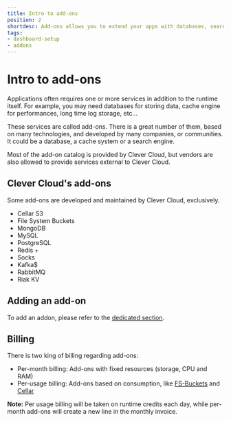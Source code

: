 ```yaml
---
title: Intro to add-ons
position: 2
shortdesc: Add-ons allows you to extend your apps with databases, search engines, monitoring etc.
tags:
- dashboard-setup
- addons
---
```


# Intro to add-ons

Applications often requires one or more services in addition to the runtime itself. For example, you may need databases
for storing data, cache engine for performances, long time log storage, etc...

These services are called add-ons. There is a great number of them, based on many technologies, and developed by many
companies, or communities. It could be a database, a cache system or a search engine.

Most of the add-on catalog is provided by Clever Cloud, but vendors are also allowed to provide services external to Clever Cloud.

## Clever Cloud's add-ons

Some add-ons are developed and maintained by Clever Cloud, exclusively.

* Cellar S3
* File System Buckets
* MongoDB
* MySQL
* PostgreSQL
* Redis +
* Socks
* Kafka$
* RabbitMQ
* Riak KV


## Adding an add-on

To add an addon, please refer to the [dedicated section](/doc/addons/clever-cloud-addons/).

## Billing

There is two king of billing regarding add-ons:

* Per-month billing: Add-ons with fixed resources (storage, CPU and RAM)
* Per-usage billing: Add-ons based on consumption, like [FS-Buckets](/doc/addons/fs_buckets/) and [Cellar](/doc/addons/cellar/)

**Note:** Per usage billing will be taken on runtime credits each day, while per-month add-ons will create a new line in the monthly invoice.
